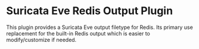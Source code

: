 # Suricata Eve Redis Output Plugin

This plugin provides a Suricata Eve output filetype for Redis. Its primary use
replacement for the built-in Redis output which is easier to modify/customize if
needed.
